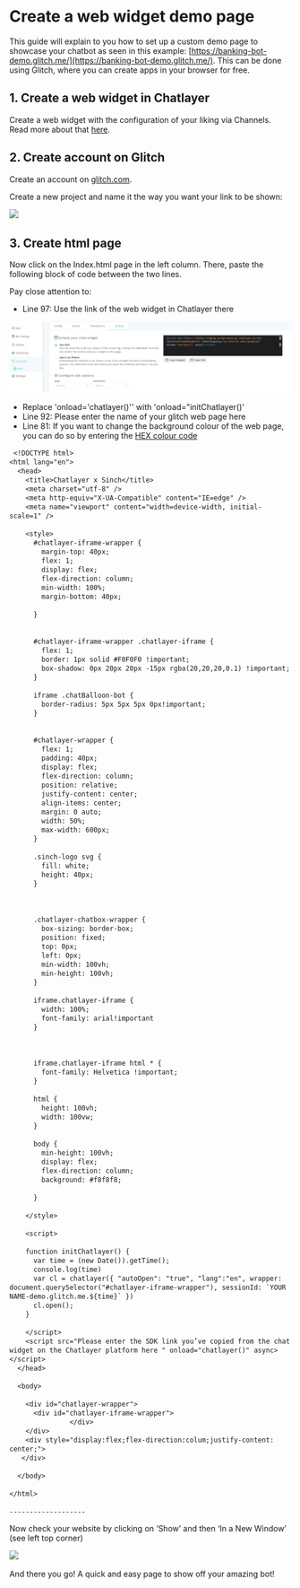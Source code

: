 # Create a web widget demo page

This guide will explain to you how to set up a custom demo page to showcase your chatbot as seen in this example: [https://banking-bot-demo.glitch.me/](https://banking-bot-demo.glitch.me/). This can be done using Glitch, where you can create apps in your browser for free.

## 1. Create a web widget in Chatlayer

Create a web widget with the configuration of your liking via Channels. Read more about that [here](https://docs.chatlayer.ai/channels/webwidget#creating-your-web-chat-widget).

## 2. Create account on Glitch

Create an account on [glitch.com](http://www.glitch.com/).&#x20;

Create a new project and name it the way you want your link to be shown:&#x20;

![](https://firebasestorage.googleapis.com/v0/b/gitbook-x-prod.appspot.com/o/spaces%2F-LLTwFwbOqJj4dDhg8Ju%2Fuploads%2FpoCWsn3ZrKa5HTTK9GAL%2Ffile.png?alt=media)

## 3. Create html page

Now click on the Index.html page in the left column. There, paste the following block of code between the two lines.&#x20;

Pay close attention to:

* Line 97: Use the link of the web widget in Chatlayer there

![](<../.gitbook/assets/image (410).png>)

* Replace 'onload='chatlayer()'' with 'onload="initChatlayer()'
* Line 92: Please enter the name of your glitch web page here
* Line 81: If you want to change the background colour of the web page, you can do so by entering the [HEX colour code](https://www.color-hex.com/)&#x20;

```markup
 <!DOCTYPE html> 
<html lang="en"> 
  <head> 
    <title>Chatlayer x Sinch</title> 
    <meta charset="utf-8" /> 
    <meta http-equiv="X-UA-Compatible" content="IE=edge" /> 
    <meta name="viewport" content="width=device-width, initial-scale=1" /> 

    <style> 
      #chatlayer-iframe-wrapper { 
        margin-top: 40px; 
        flex: 1; 
        display: flex; 
        flex-direction: column; 
        min-width: 100%; 
        margin-bottom: 40px; 

      } 

       
      #chatlayer-iframe-wrapper .chatlayer-iframe { 
        flex: 1; 
        border: 1px solid #F0F0F0 !important; 
        box-shadow: 0px 20px 20px -15px rgba(20,20,20,0.1) !important; 
      } 
       
      iframe .chatBalloon-bot { 
        border-radius: 5px 5px 5px 0px!important; 
      } 

  
      #chatlayer-wrapper { 
        flex: 1; 
        padding: 40px; 
        display: flex; 
        flex-direction: column; 
        position: relative; 
        justify-content: center; 
        align-items: center; 
        margin: 0 auto; 
        width: 50%; 
        max-width: 600px; 
      } 

      .sinch-logo svg { 
        fill: white; 
        height: 40px; 
      } 

  

      .chatlayer-chatbox-wrapper { 
        box-sizing: border-box; 
        position: fixed; 
        top: 0px; 
        left: 0px; 
        min-width: 100vh; 
        min-height: 100vh; 
      } 

      iframe.chatlayer-iframe { 
        width: 100%; 
        font-family: arial!important 
      } 

       

      iframe.chatlayer-iframe html * { 
        font-family: Helvetica !important; 
      } 

      html { 
        height: 100vh; 
        width: 100vw; 
      } 

      body { 
        min-height: 100vh; 
        display: flex; 
        flex-direction: column; 
        background: #f8f8f8; 

      } 

    </style> 
    
    <script> 

    function initChatlayer() { 
      var time = (new Date()).getTime(); 
      console.log(time) 
      var cl = chatlayer({ "autoOpen": "true", "lang":"en", wrapper: document.querySelector("#chatlayer-iframe-wrapper"), sessionId: `YOUR NAME-demo.glitch.me.${time}` }) 
      cl.open(); 
    } 

    </script> 
    <script src="Please enter the SDK link you’ve copied from the chat widget on the Chatlayer platform here " onload="chatlayer()" async></script> 
  </head> 

  <body> 

    <div id="chatlayer-wrapper"> 
      <div id="chatlayer-iframe-wrapper"> 
               </div> 
    </div> 
    <div style="display:flex;flex-direction:colum;justify-content: center;"> 
   </div> 

  </body> 

</html> 

-------------------
```

Now check your website by clicking on ‘Show’ and then ‘In a New Window’ (see left top corner)&#x20;

![](https://firebasestorage.googleapis.com/v0/b/gitbook-x-prod.appspot.com/o/spaces%2F-LLTwFwbOqJj4dDhg8Ju%2Fuploads%2F7D542SghUCqAwxvo3GRJ%2Ffile.png?alt=media)

And there you go! A quick and easy page to show off your amazing bot!
